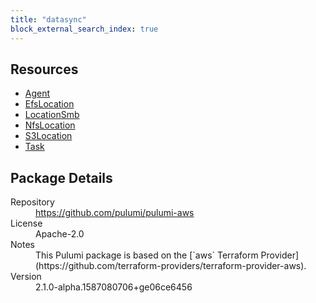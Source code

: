 ```yaml
---
title: "datasync"
block_external_search_index: true
---
```


<!-- WARNING: this file was generated by Pulumi Docs Generator. -->
<!-- Do not edit by hand unless you're certain you know what you are doing! -->



<h2 id="resources">Resources</h2>
<ul class="api">
    <li><a href="agent" title="Agent"><span class="symbol resource"></span>Agent</a></li>
    <li><a href="efslocation" title="EfsLocation"><span class="symbol resource"></span>EfsLocation</a></li>
    <li><a href="locationsmb" title="LocationSmb"><span class="symbol resource"></span>LocationSmb</a></li>
    <li><a href="nfslocation" title="NfsLocation"><span class="symbol resource"></span>NfsLocation</a></li>
    <li><a href="s3location" title="S3Location"><span class="symbol resource"></span>S3Location</a></li>
    <li><a href="task" title="Task"><span class="symbol resource"></span>Task</a></li>
</ul>

<h2 id="package-details">Package Details</h2>
<dl class="package-details">
	<dt>Repository</dt>
	<dd><a href="https://github.com/pulumi/pulumi-aws">https://github.com/pulumi/pulumi-aws</a></dd>
	<dt>License</dt>
	<dd>Apache-2.0</dd>
    <dt>Notes</dt>
	<dd>This Pulumi package is based on the [`aws` Terraform Provider](https://github.com/terraform-providers/terraform-provider-aws).</dd>
	<dt>Version</dt>
	<dd>2.1.0-alpha.1587080706+ge06ce6456</dd>
</dl>

